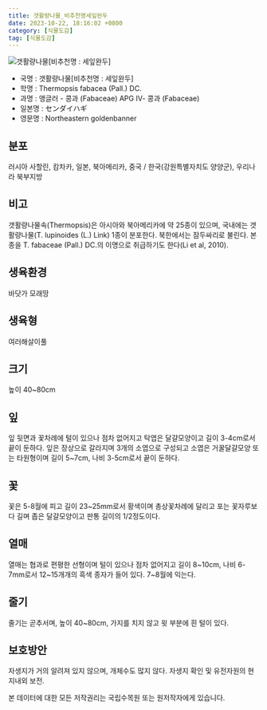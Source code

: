 ```yaml
---
title: 갯활량나물_비추천명세잎완두
date: 2023-10-22, 18:16:02 +0800
category: [식물도감]
tag: [식물도감]
---
```




![갯활량나물[비추천명 : 세잎완두]](http://www.nature.go.kr/fileUpload/plants/basic/Leguminosae/Thermopsis/12333/12333_20160725144851922files_th2.jpg)
- 국명 : 갯활량나물[비추천명 : 세잎완두]
- 학명 : Thermopsis fabacea (Pall.) DC.
- 과명 : 앵글러 - 콩과 (Fabaceae) APG Ⅳ- 콩과 (Fabaceae)
- 일본명 : センダイハギ
- 영문명 : Northeastern goldenbanner


## 분포
러시아 사할린, 캄차카, 일본, 북아메리카, 중국 / 한국(강원특별자치도 양양군), 우리나라 북부지방
## 비고
갯활량나물속(Thermopsis)은 아시아와 북아메리카에 약 25종이 있으며, 국내에는 갯활량나물(T. lupinoides (L.) Link) 1종이 분포한다. 북한에서는 잠두싸리로 불린다. 본 종을 T. fabaceae (Pall.) DC.의 이명으로 취급하기도 한다(Li et al, 2010). 
## 생육환경
바닷가 모래땅
## 생육형
여러해살이풀 
## 크기
높이 40~80cm
## 잎
잎 뒷면과 꽃차례에 털이 있으나 점차 없어지고 탁엽은 달걀모양이고 길이 3-4cm로서 끝이 둔하다. 잎은 장상으로 갈라지며 3개의 소엽으로 구성되고 소엽은 거꿀달걀모양 또는 타원형이며 길이 5~7cm, 나비 3-5cm로서 끝이 둔하다.
## 꽃
꽃은 5-8월에 피고 길이 23~25mm로서 황색이며 총상꽃차례에 달리고 포는 꽃자루보다 길며 좁은 달걀모양이고 판통 길이의 1/2정도이다.
## 열매
열매는 협과로 편평한 선형이며 털이 있으나 점차 없어지고 길이 8~10cm, 나비 6-7mm로서 12~15개개의 흑색 종자가 들어 있다. 7~8월에 익는다. 
## 줄기
줄기는 곧추서며, 높이 40~80cm, 가지를 치지 않고 윗 부분에 흰 털이 있다.
## 보호방안
자생지가 거의 알려져 있지 않으며, 개체수도 많지 않다. 자생지 확인 및 유전자원의 현지내외 보전.






본 데이터에 대한 모든 저작권리는 국립수목원 또는 원저작자에게 있습니다.

